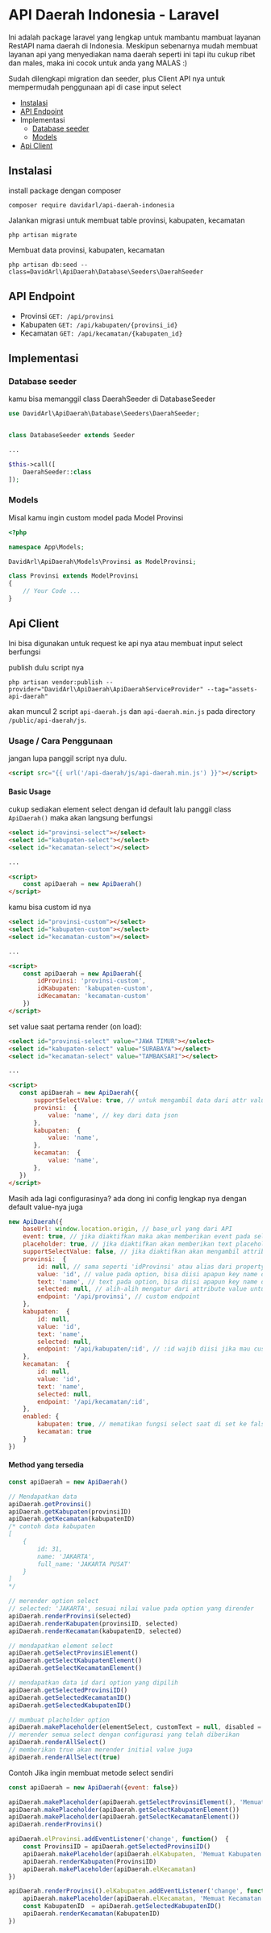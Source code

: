 
# API Daerah Indonesia - Laravel

Ini adalah package laravel yang lengkap untuk mambantu mambuat layanan RestAPI nama daerah di Indonesia. Meskipun sebenarnya mudah membuat layanan api yang menyediakan nama daerah seperti ini tapi itu cukup ribet dan males, maka ini cocok untuk anda yang MALAS :)

Sudah dilengkapi migration dan seeder, plus Client API nya untuk mempermudah penggunaan api di case input select

 - [Instalasi](#instalasi)
 - [API Endpoint](#api-endpoint)
 - Implementasi
	 - [Database seeder](#database-seeder)
	 - [Models](#models)
 - [Api Client](#api-client)

## Instalasi
install package dengan composer
```
composer require davidarl/api-daerah-indonesia
```

Jalankan migrasi untuk membuat table provinsi, kabupaten, kecamatan
```
php artisan migrate
```

Membuat data provinsi, kabupaten, kecamatan

```
php artisan db:seed --class=DavidArl\ApiDaerah\Database\Seeders\DaerahSeeder
```

## API Endpoint
- Provinsi `GET: /api/provinsi`
- Kabupaten `GET: /api/kabupaten/{provinsi_id}`
- Kecamatan `GET: /api/kecamatan/{kabupaten_id}`
  

## Implementasi

### Database seeder
kamu bisa memanggil class DaerahSeeder di DatabaseSeeder
```php
use DavidArl\ApiDaerah\Database\Seeders\DaerahSeeder;


class DatabaseSeeder extends Seeder

...

$this->call([
	DaerahSeeder::class
]);
```

### Models
Misal kamu ingin custom model pada Model Provinsi
```php
<?php

namespace App\Models;

DavidArl\ApiDaerah\Models\Provinsi as ModelProvinsi;

class Provinsi extends ModelProvinsi
{
	// Your Code ...
}
```

## Api Client
Ini bisa digunakan untuk request ke api nya atau membuat input select berfungsi

publish dulu script nya
```
php artisan vendor:publish --provider="DavidArl\ApiDaerah\ApiDaerahServiceProvider" --tag="assets-api-daerah"
```
akan muncul 2 script `api-daerah.js` dan `api-daerah.min.js` pada directory `/public/api-daerah/js`.


### Usage / Cara Penggunaan
jangan lupa panggil script nya dulu.
```html
<script src="{{ url('/api-daerah/js/api-daerah.min.js') }}"></script>
```


#### Basic Usage
cukup sediakan element select dengan id default lalu panggil class `ApiDaerah()` maka akan langsung berfungsi
```html
<select id="provinsi-select"></select>
<select id="kabupaten-select"></select>
<select id="kecamatan-select"></select>

...

<script>
	const apiDaerah = new ApiDaerah()
</script>
```
kamu bisa custom id nya
```html
<select id="provinsi-custom"></select>
<select id="kabupaten-custom"></select>
<select id="kecamatan-custom"></select>

...

<script>
	const apiDaerah = new ApiDaerah({
		idProvinsi: 'provinsi-custom',
		idKabupaten: 'kabupaten-custom',
		idKecamatan: 'kecamatan-custom'
	})
</script>
```
set value saat pertama render (on load):
 ```html
<select id="provinsi-select" value="JAWA TIMUR"></select>
<select id="kabupaten-select" value="SURABAYA"></select>
<select id="kecamatan-select" value="TAMBAKSARI"></select>

...

<script>
	const apiDaerah = new ApiDaerah({
		supportSelectValue: true, // untuk mengambil data dari attr value select
		provinsi:  {
			value: 'name', // key dari data json
		},
		kabupaten:  {
			value: 'name',
		},
		kecamatan:  {
			value: 'name',
		},
	})
</script>
 ```


Masih ada lagi configurasinya? ada dong ini config lengkap nya dengan default value-nya juga
```javascript
new ApiDaerah({
	baseUrl: window.location.origin, // base_url yang dari API
	event: true, // jika diaktifkan maka akan memberikan event pada select dan select akan berfungsi
	placeholder: true, // jika diaktifkan akan memberikan text placeholder pada select sebelum select dipilih, text dapat di custom pada attribute 'placeholder' pada masing-masing element select		
	supportSelectValue: false, // jika diaktifkan akan mengambil attribute 'value' pada masing-masing select dan akan di atur sebagai nilai selected saat baru di load
	provinsi:  {
		id: null, // sama seperti 'idProvinsi' atau alias dari property 'idProvinsi'
		value: 'id', // value pada option, bisa diisi apapun key name dari json api
		text: 'name', // text pada option, bisa diisi apapun key name dari json api
		selected: null, // alih-alih mengatur dari attribute value untuk memberikan opsi yang terseleksi kamu juga bisa mengatur nilai value dari sini
		endpoint: '/api/provinsi', // custom endpoint
	},
	kabupaten:  {
		id: null,
		value: 'id',
		text: 'name',
		selected: null,
		endpoint: '/api/kabupaten/:id', // :id wajib diisi jika mau custom
	},
	kecamatan:  {
		id: null,
		value: 'id',
		text: 'name',
		selected: null,
		endpoint: '/api/kecamatan/:id',
	},
	enabled: {
		kabupaten: true, // mematikan fungsi select saat di set ke false
		kecamatan: true
	}
})
```

#### Method yang tersedia
```javascript
const apiDaerah = new ApiDaerah()

// Mendapatkan data
apiDaerah.getProvinsi()
apiDaerah.getKabupaten(provinsiID)
apiDaerah.getKecamatan(kabupatenID)
/* contoh data kabupaten
[
	{
		id: 31, 
		name: 'JAKARTA',
		full_name: 'JAKARTA PUSAT'
	}
]
*/

// merender option select
// selected: 'JAKARTA', sesuai nilai value pada option yang dirender
apiDaerah.renderProvinsi(selected)
apiDaerah.renderKabupaten(provinsiID, selected)
apiDaerah.renderKecamatan(kabupatenID, selected)

// mendapatkan element select
apiDaerah.getSelectProvinsiElement()
apiDaerah.getSelectKabupatenElement()
apiDaerah.getSelectKecamatanElement()

// mendapatkan data id dari option yang dipilih
apiDaerah.getSelectedProvinsiID()
apiDaerah.getSelectedKecamatanID()
apiDaerah.getSelectedKabupatenID()

// mumbuat placholder option
apiDaerah.makePlaceholder(elementSelect, customText = null, disabled = true)
// merender semua select dengan configurasi yang telah diberikan
apiDaerah.renderAllSelect()
// memberikan true akan merender initial value juga 
apiDaerah.renderAllSelect(true)
```

Contoh Jika ingin membuat metode select sendiri 

```javascript
const apiDaerah = new ApiDaerah({event: false})

apiDaerah.makePlaceholder(apiDaerah.getSelectProvinsiElement(), 'Memuat Provinsi')
apiDaerah.makePlaceholder(apiDaerah.getSelectKabupatenElement())
apiDaerah.makePlaceholder(apiDaerah.getSelectKecamatanElement())
apiDaerah.renderProvinsi()

apiDaerah.elProvinsi.addEventListener('change', function()  {
	const ProvinsiID = apiDaerah.getSelectedProvinsiID()
	apiDaerah.makePlaceholder(apiDaerah.elKabupaten, 'Memuat Kabupaten')
	apiDaerah.renderKabupaten(ProvinsiID)
	apiDaerah.makePlaceholder(apiDaerah.elKecamatan)
})

apiDaerah.renderProvinsi().elKabupaten.addEventListener('change', function()  {
	apiDaerah.makePlaceholder(apiDaerah.elKecamatan, 'Memuat Kecamatan')
	const KabupatenID  = apiDaerah.getSelectedKabupatenID()
	apiDaerah.renderKecamatan(KabupatenID)
})
```
